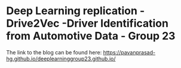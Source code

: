 # Deep Learning replication -  Drive2Vec -Driver Identification from Automotive Data - Group 23
The link to the blog can be found here: https://pavanprasad-hg.github.io/deeplearninggroup23.github.io/
